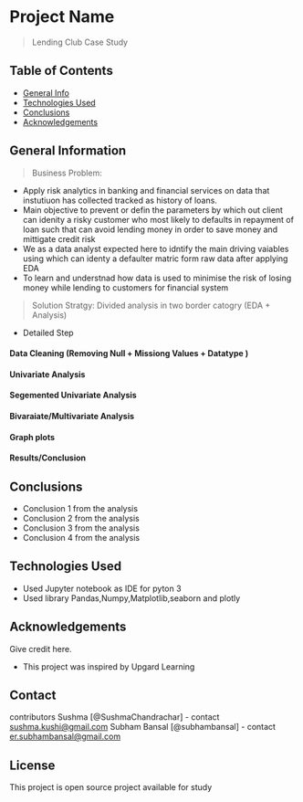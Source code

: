 # Project Name
> Lending Club Case Study



## Table of Contents
* [General Info](#general-information)
* [Technologies Used](#technologies-used)
* [Conclusions](#conclusions)
* [Acknowledgements](#acknowledgements)


## General Information
> Business Problem:
- Apply risk analytics in banking and financial services on data that instutiuon has collected tracked as history of loans.
- Main objective to prevent or defin the parameters by which out client can idenity a risky customer who most likely to defaults in repayment of loan such that can avoid lending money in order to save money and mittigate credit risk
- We as a data analyst expected here to idntify the main driving vaiables using which can identy a defaulter matric form raw data after applying EDA
- To learn and understnad how data is used to minimise the risk of losing money while lending to customers for financial  system 

> Solution Stratgy: Divided analysis in two border catogry (EDA + Analysis)

- Detailed Step

#### Data Cleaning (Removing Null + Missiong Values + Datatype )
#### Univariate Analysis
#### Segemented Univariate Analysis
#### Bivaraiate/Multivariate Analysis
#### Graph plots
#### Results/Conclusion

## Conclusions
- Conclusion 1 from the analysis
- Conclusion 2 from the analysis
- Conclusion 3 from the analysis
- Conclusion 4 from the analysis


## Technologies Used
- Used Jupyter notebook as IDE for pyton 3 
- Used library Pandas,Numpy,Matplotlib,seaborn and plotly


## Acknowledgements
Give credit here.
- This project was inspired by Upgard Learning

## Contact
contributors 
Sushma [@SushmaChandrachar] - contact sushma.kushi@gmail.com
Subham Bansal [@subhambansal] - contact er.subhambansal@gmail.com

## License
This project is open source project available for study